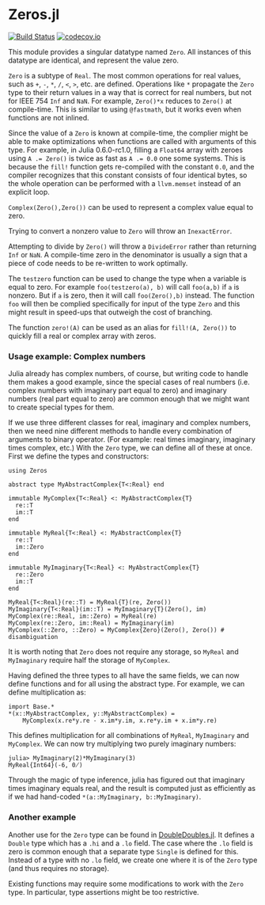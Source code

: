 # Zeros.jl

[![Build Status](https://travis-ci.org/perrutquist/Zeros.jl.svg?branch=master)](https://travis-ci.org/perrutquist/Zeros.jl)
[![codecov.io](http://codecov.io/github/perrutquist/Zeros.jl/coverage.svg?branch=master)](http://codecov.io/github/perrutquist/Zeros.jl?branch=master)

This module provides a singular datatype named `Zero`. All instances of this datatype are identical, and represent the value zero.

`Zero` is a subtype of `Real`. The most common operations for real values, such as `+`, `-`, `*`, `/`, `<`, `>`, etc. are defined. Operations like `*` propagate the `Zero` type to their return values in a way that is correct for real numbers, but not for IEEE 754 `Inf` and `NaN`. For example, `Zero()*x` reduces to `Zero()` at compile-time. This is similar to using `@fastmath`, but it works even when functions are not inlined.

Since the value of a `Zero` is known at compile-time, the complier might be able to make optimizations when functions are called with arguments of this type. For example, in Julia 0.6.0-rc1.0, filling a `Float64` array with zeroes using `A .= Zero()` is twice as fast as `A .= 0.0` one some systems. This is because the `fill!` function gets re-compiled with the constant `0.0`, and the compiler recognizes that this constant consists of four identical bytes, so the whole operation can be performed with a `llvm.memset` instead of an explicit loop.

`Complex(Zero(),Zero())` can be used to represent a complex value equal to zero.

Trying to convert a nonzero value to `Zero` will throw an `InexactError`.

Attempting to divide by `Zero()` will throw a `DivideError` rather than returning `Inf` or `NaN`.
A compile-time zero in the denominator is usually a sign that a piece of code needs to be re-written to work optimally.

The `testzero` function can be used to change the type when a variable is equal to zero. For example `foo(testzero(a), b)` will call `foo(a,b)` if `a` is nonzero. But if `a` is zero, then it will call `foo(Zero(),b)` instead. The function `foo` will then be complied specifically for input of the type `Zero` and this might result in speed-ups that outweigh the cost of branching.

The function `zero!(A)` can be used as an alias for `fill!(A, Zero())` to quickly fill a real or complex array with zeros.

### Usage example: Complex numbers

Julia already has complex numbers, of course, but writing code to handle them makes a good example, since the special cases of real numbers (i.e. complex numbers with imaginary part equal to zero) and imaginary numbers (real part equal to zero) are common enough that we might want to create special types for them.

If we use three different classes for real, imaginary and complex numbers, then we need nine different methods to handle every combination of arguments to binary operator. (For example: real times imaginary, imaginary times complex, etc.) With the `Zero` type, we can define all of these at once. First we define the types and constructors:

```
using Zeros

abstract type MyAbstractComplex{T<:Real} end

immutable MyComplex{T<:Real} <: MyAbstractComplex{T}
  re::T
  im::T
end

immutable MyReal{T<:Real} <: MyAbstractComplex{T}
  re::T
  im::Zero
end

immutable MyImaginary{T<:Real} <: MyAbstractComplex{T}
  re::Zero
  im::T
end

MyReal{T<:Real}(re::T) = MyReal{T}(re, Zero())
MyImaginary{T<:Real}(im::T) = MyImaginary{T}(Zero(), im)
MyComplex(re::Real, im::Zero) = MyReal(re)
MyComplex(re::Zero, im::Real) = MyImaginary(im)
MyComplex(::Zero, ::Zero) = MyComplex{Zero}(Zero(), Zero()) # disambiguation
```
It is worth noting that `Zero` does not require any storage, so `MyReal` and `MyImaginary` require half the storage of `MyComplex`.

Having defined the three types to all have the same fields, we can now define functions and for all using the abstract type. For example, we can define multiplication as:
```
import Base.*
*(x::MyAbstractComplex, y::MyAbstractComplex) =
    MyComplex(x.re*y.re - x.im*y.im, x.re*y.im + x.im*y.re)
```
This defines multiplication for all combinations of `MyReal`, `MyImaginary` and `MyComplex`.
We can now try multiplying two purely imaginary numbers:
```
julia> MyImaginary(2)*MyImaginary(3)
MyReal{Int64}(-6, 0̸)
```
Through the magic of type inference, julia has figured out that imaginary times imaginary equals real,
and the result is computed just as efficiently as if we had hand-coded `*(a::MyImaginary, b::MyImaginary)`.

### Another example

Another use for the `Zero` type can be found in [DoubleDoubles.jl](https://github.com/perrutquist/DoubleDoubles.jl).
It defines a `Double` type which has a `.hi` and a `.lo` field. The case where the `.lo` field is zero is common enough that a separate type `Single` is defined for this. Instead of a type with no `.lo` field, we create one where it is of the `Zero` type (and thus requires no storage).

Existing functions may require some modifications to work with the `Zero` type. In particular, type assertions might be too restrictive.
